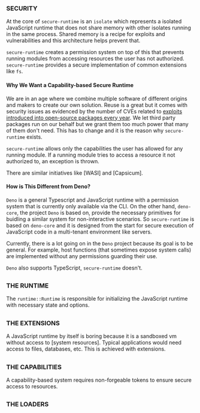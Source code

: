 ### SECURITY

At the core of `secure-runtime` is an `isolate` which represents a isolated JavaScript runtime that does not share memory with other isolates running in the same process. Shared memory is a recipe for exploits and vulnerabilities and this architecture helps prevent that.

`secure-runtime` creates a permission system on top of this that prevents running modules from accessing resources the user has not authorized. `secure-runtime` provides a secure implementation of common extensions like `fs`.


#### Why We Want a Capability-based Secure Runtime

We are in an age where we combine multiple software of different origins and makers to create our own solution. Reuse is a great but it comes with security issues as evidenced by the number of CVEs related to [exploits introduced into open-source packages every year](). We let third party packages run on our behalf but we grant them too much power that many of them don't need. This has to change and it is the reason why `secure-runtime` exists.

`secure-runtime` allows only the capabilities the user has allowed for any running module. If a running module tries to access a resource it not authorized to, an exception is thrown.

There are similar initiatives like [WASI] and [Capsicum].

#### How is This Different from Deno?

`Deno` is a general Typescript and JavaScript runtime with a permission system that is currently only available via the CLI.
On the other hand, `deno-core`, the project `Deno` is based on, provide the necessary primitives for buidling a similar system for non-interactive scenarios.
So `secure-runtime` is based on `deno-core` and it is designed from the start for secure execution of JavaScript code in a multi-tenant environment like servers.

Currently, there is a lot going on in the `Deno` project because its goal is to be general. For example, host functions (that sometimes expose system calls) are implemented without any permissions guarding their use.

`Deno` also supports TypeScript, `secure-runtime` doesn't.

##

### THE RUNTIME

The `runtime::Runtime` is responsible for initializing the JavaScript runtime with necessary state and options.

##

### THE EXTENSIONS

A JavaScript runtime by itself is boring because it is a sandboxed vm without access to [system resources]. Typical applications would need access to files, databases, etc. This is achieved with extensions.

##

### THE CAPABILITIES

A capability-based system requires non-forgeable tokens to ensure secure access to resources.

##

### THE LOADERS
